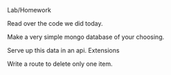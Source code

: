 Lab/Homework

Read over the code we did today.

Make a very simple mongo database of your choosing.

Serve up this data in an api.
Extensions

Write a route to delete only one item.